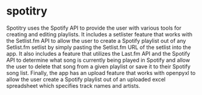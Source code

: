 # spotitry

Spotitry uses the Spotify API to provide the user with various tools for creating and editing playlists. It includes a setlister feature
that works with the Setlist.fm API to allow the user to create a Spotify playlist out of any Setlist.fm setlist by simply pasting the 
Setlist.fm URL of the setlist into the app. It also includes a feature that utilizes the Last.fm API and the Spotify API to determine what 
song is currently being played in Spotify and allow the user to delete that song from a given playlist or save it to their Spotify song 
list. Finally, the app has an upload feature that works with openpyxl to allow the user create a Spotify playlist out of an uploaded excel 
spreadsheet which specifies track names and artists.
